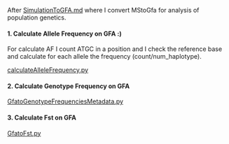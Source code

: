 After [SimulationToGFA.md](SimulationToGFA.md) where I convert MStoGfa for analysis of population genetics.


 #### 1. Calculate Allele Frequency on GFA :)

For calculate AF I count ATGC in a position and I check the reference base and calculate for each allele the frequency (count/num_haplotype).
 
 [calculateAlleleFrequency.py](/calculateAlleleFrequency.py)
 
 #### 2. Calculate Genotype Frequency on GFA
 
 [GfatoGenotypeFrequenciesMetadata.py](/GfatoGenotypeFrequenciesMetadata.py)
 
 #### 3. Calculate Fst on GFA
[GfatoFst.py](/GfatoFst.py)
 
 
